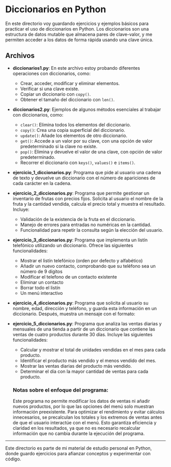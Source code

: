 # Diccionarios en Python

En este directorio voy guardando ejercicios y ejemplos básicos para practicar el uso de diccionarios en Python. Los diccionarios son una estructura de datos mutable que almacena pares de clave-valor, y me permiten acceder a los datos de forma rápida usando una clave única.

## Archivos

- **diccionarios1.py**: En este archivo estoy probando diferentes operaciones con diccionarios, como:
  - Crear, acceder, modificar y eliminar elementos.
  - Verificar si una clave existe.
  - Copiar un diccionario con `copy()`.
  - Obtener el tamaño del diccionario con `len()`.

- **diccionarios2.py**: Ejemplos de algunos métodos esenciales al trabajar con diccionarios, como:
  - `clear()`: Elimina todos los elementos del diccionario.
  - `copy()`: Crea una copia superficial del diccionario.
  - `update()`: Añade los elementos de otro diccionario.
  - `get()`: Accede a un valor por su clave, con una opción de valor predeterminado si la clave no existe.
  - `pop()`: Elimina y devuelve el valor de una clave, con opción de valor predeterminado.
  - Recorrer el diccionario con `keys()`, `values()` e `items()`.

- **ejercicio_1_diccionarios.py**: Programa que pide al usuario una cadena de texto y devuelve un diccionario con el número de apariciones de cada carácter en la cadena.
- **ejercicio_2_diccionarios.py**: Programa que permite gestionar un inventario de frutas con precios fijos. Solicita al usuario el nombre de la fruta y la cantidad vendida, calcula el precio total y muestra el resultado. Incluye:
  - Validación de la existencia de la fruta en el diccionario.
  - Manejo de errores para entradas no numéricas en la cantidad.
  - Funcionalidad para repetir la consulta según la elección del usuario.
- **ejercicio_3_diccionarios.py**: Programa que implementa un listín telefónico utilizando un diccionario. 
  Ofrece las siguientes funcionalidades:
  - Mostrar el listín telefónico (orden por defecto y alfabético)
  - Añadir un nuevo contacto, comprobando que su teléfono sea un número de 9 dígitos
  - Modificar el telefono de un contacto existente
  - Eliminar un contacto
  - Borrar todo el listín
  - Un menú interactivo
- **ejercicio_4_diccionarios.py**: Programa que solicita al usuario su nombre, edad, dirección y teléfono, y guarda esta información en un diccionario. Después, muestra un mensaje con el formato:

- **ejercicio_5_diccionarios.py**: Programa que analiza las ventas diarias y mensuales de una tienda a partir de un diccionario que contiene las ventas de cuatro productos durante 30 días. Incluye las siguientes funcionalidades:
  - Calcular y mostrar el total de unidades vendidas en el mes para cada producto.
  - Identificar el producto más vendido y el menos vendido del mes.
  - Mostrar las ventas diarias del producto más vendido.
  - Determinar el día con la mayor cantidad de ventas para cada producto.

  ### Notas sobre el enfoque del programa:
  Este programa no permite modificar los datos de ventas ni añadir nuevos productos, por lo que las opciones del menú solo muestran información preexistente. Para optimizar el rendimiento y evitar cálculos innecesarios, se precalculan los totales y los extremos de ventas antes de que el usuario interactúe con el menú. Esto garantiza eficiencia y claridad en los resultados, ya que no es necesario recalcular información que no cambia durante la ejecución del programa.

---

Este directorio es parte de mi material de estudio personal en Python, donde guardo ejercicios para afianzar conceptos y experimentar con código.
